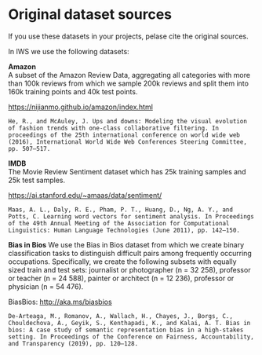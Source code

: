 

# Original dataset sources
If you use these datasets in your projects, pelase cite the original sources.

In IWS we use the following datasets:

**Amazon**  
A subset of the Amazon Review Data, aggregating all categories with more than 100k reviews from which we sample 200k reviews and split them into 160k training points and 40k test points.

https://nijianmo.github.io/amazon/index.html

`He, R., and McAuley, J. Ups and downs: Modeling the visual evolution of fashion trends with one-class collaborative filtering. In proceedings of the 25th international conference on world wide web (2016), International World Wide Web Conferences Steering Committee, pp. 507–517.`
  


**IMDB**  
The Movie Review Sentiment dataset which has 25k training samples and 25k test samples.

https://ai.stanford.edu/~amaas/data/sentiment/


`Maas, A. L., Daly, R. E., Pham, P. T., Huang, D., Ng, A. Y., and Potts, C. Learning word vectors for sentiment analysis. In Proceedings of the 49th Annual Meeting of the Association for Computational Linguistics: Human Language Technologies (June 2011), pp. 142–150.`  

**Bias in Bios**
We use the Bias in Bios dataset from which we create binary classification tasks to distinguish difficult pairs among frequently occurring occupations. Specifically, we create the following subsets with equally sized train and test sets: journalist or photographer (n = 32 258), professor or teacher (n = 24 588), painter or architect (n = 12 236), professor or physician (n = 54 476).


BiasBios: http://aka.ms/biasbios

`De-Arteaga, M., Romanov, A., Wallach, H., Chayes, J., Borgs, C., Chouldechova, A., Geyik, S., Kenthapadi, K., and Kalai, A. T. Bias in bios: A case study of semantic representation bias in a high-stakes setting. In Proceedings of the Conference on Fairness, Accountability, and Transparency (2019), pp. 120–128.`
